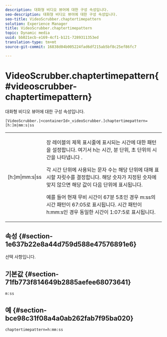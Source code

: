 ```yaml
---
description: 대화형 비디오 뷰어에 대한 구성 속성입니다.
seo-description: 대화형 비디오 뷰어에 대한 구성 속성입니다.
seo-title: VideoScrubber.chaptertimepattern
solution: Experience Manager
title: VideoScrubber.chaptertimepattern
topic: Dynamic media
uuid: bb021ecb-e169-4cf1-b121-7289311353ed
translation-type: tm+mt
source-git-commit: 16838d04b005224fad6df215ab5bf8c25ef86fc7

---
```



# VideoScrubber.chaptertimepattern{#videoscrubber-chaptertimepattern}

대화형 비디오 뷰어에 대한 구성 속성입니다.

`[VideoScrubber.|<containerId>_videoScrubber.]chaptertimepattern=[h:]m|mm:s|ss`

<table id="table_441553CD34C94A58A9D7CBF772DEDDB6"> 
 <tbody> 
  <tr> 
   <td colname="col1"> <p> <span class="codeph"> [h:]m|mm:s|ss</span> </p> </td> 
   <td colname="col2"> <p> 장 레이블의 제목 표시줄에 표시되는 시간에 대한 패턴을 설정합니다. 여기서 <span class="codeph"> h는 시간, 분</span> 단위, 초 단위의 <span class="codeph"></span><span class="codeph"> 시간을 나타냅니다</span> . </p> <p>각 시간 단위에 사용되는 문자 수는 해당 단위에 대해 표시할 자릿수를 결정합니다. 해당 숫자가 지정된 숫자에 맞지 않으면 해당 값이 다음 단위에 표시됩니다. </p> <p>예를 들어 현재 무비 시간이 67분 5초인 경우 <span class="codeph"> m:ss의</span> 시간 패턴이 67:05로 표시됩니다. 시간 패턴이 <span class="codeph"> h:mm:s인 경우 동일한 시간이 1:07:5로 표시됩니다</span>. </p> </td> 
  </tr> 
 </tbody> 
</table>

## 속성 {#section-1e637b22e8a44d759d588e47576891e6}

선택 사항입니다.

## 기본값 {#section-71fb773f814649b2885aefee68073641}

`m:ss`

## 예 {#section-bce98c31f08a4a0ab262fab7f95ba020}

```
chaptertimepattern=h:mm:ss
```

